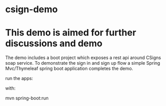 # csign-demo
# This demo is aimed for further discussions and demo

The demo includes a boot project which exposes a rest api around CSigns
soap service. To demonstrate the sign in and sign up flow a simple Spring 
Mvc/Thymeleaf spring boot application completes the demo.

run the apps:

with:


mvn spring-boot:run  
